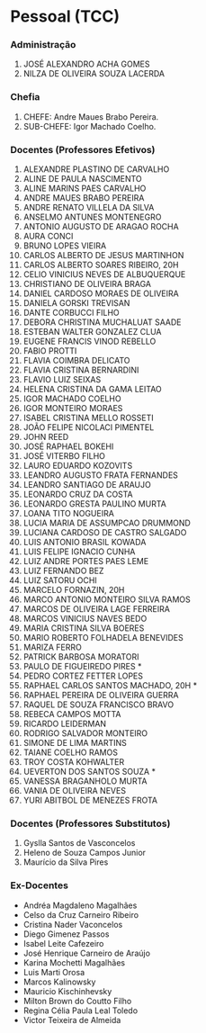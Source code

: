 # Pessoal (TCC)

### Administração
1. JOSÉ ALEXANDRO ACHA GOMES
1. NILZA DE OLIVEIRA SOUZA LACERDA

### Chefia
1. CHEFE: Andre Maues Brabo Pereira.
1. SUB-CHEFE: Igor Machado Coelho.

### Docentes (Professores Efetivos)
1. ALEXANDRE PLASTINO DE CARVALHO
1. ALINE DE PAULA NASCIMENTO
1. ALINE MARINS PAES CARVALHO
1. ANDRE MAUES BRABO PEREIRA
1. ANDRE RENATO VILLELA DA SILVA
1. ANSELMO ANTUNES MONTENEGRO
1. ANTONIO AUGUSTO DE ARAGAO ROCHA
1. AURA CONCI
1. BRUNO LOPES VIEIRA
1. CARLOS ALBERTO DE JESUS MARTINHON
1. CARLOS ALBERTO SOARES RIBEIRO, 20H
1. CELIO VINICIUS NEVES DE ALBUQUERQUE
1. CHRISTIANO DE OLIVEIRA BRAGA
1. DANIEL CARDOSO MORAES DE OLIVEIRA
1. DANIELA GORSKI TREVISAN
1. DANTE CORBUCCI FILHO
1. DEBORA CHRISTINA MUCHALUAT SAADE
1. ESTEBAN WALTER GONZALEZ CLUA
1. EUGENE FRANCIS VINOD REBELLO
1. FABIO PROTTI
1. FLAVIA COIMBRA DELICATO
1. FLAVIA CRISTINA BERNARDINI
1. FLAVIO LUIZ SEIXAS
1. HELENA CRISTINA DA GAMA LEITAO
1. IGOR MACHADO COELHO
1. IGOR MONTEIRO MORAES
1. ISABEL CRISTINA MELLO ROSSETI
1. JOÃO FELIPE NICOLACI PIMENTEL
1. JOHN REED
1. JOSÉ RAPHAEL BOKEHI
1. JOSÉ VITERBO FILHO
1. LAURO EDUARDO KOZOVITS
1. LEANDRO AUGUSTO FRATA FERNANDES
1. LEANDRO SANTIAGO DE ARAUJO
1. LEONARDO CRUZ DA COSTA
1. LEONARDO GRESTA PAULINO MURTA
1. LOANA TITO NOGUEIRA
1. LUCIA MARIA DE ASSUMPCAO DRUMMOND
1. LUCIANA CARDOSO DE CASTRO SALGADO
1. LUIS ANTONIO BRASIL KOWADA
1. LUIS FELIPE IGNACIO CUNHA
1. LUIZ ANDRE PORTES PAES LEME
1. LUIZ FERNANDO BEZ
1. LUIZ SATORU OCHI
1. MARCELO FORNAZIN, 20H
1. MARCO ANTONIO MONTEIRO SILVA RAMOS
1. MARCOS DE OLIVEIRA LAGE FERREIRA
1. MARCOS VINICIUS NAVES BEDO
1. MARIA CRISTINA SILVA BOERES
1. MARIO ROBERTO FOLHADELA BENEVIDES
1. MARIZA FERRO
1. PATRICK BARBOSA MORATORI
1. PAULO DE FIGUEIREDO PIRES *
1. PEDRO CORTEZ FETTER LOPES
1. RAPHAEL CARLOS SANTOS MACHADO, 20H *
1. RAPHAEL PEREIRA DE OLIVEIRA GUERRA
1. RAQUEL DE SOUZA FRANCISCO BRAVO
1. REBECA CAMPOS MOTTA
1. RICARDO LEIDERMAN
1. RODRIGO SALVADOR MONTEIRO
1. SIMONE DE LIMA MARTINS
1. TAIANE COELHO RAMOS
1. TROY COSTA KOHWALTER
1. UEVERTON DOS SANTOS SOUZA *
1. VANESSA BRAGANHOLO MURTA
1. VANIA DE OLIVEIRA NEVES
1. YURI ABITBOL DE MENEZES FROTA

### Docentes (Professores Substitutos)
1. Gyslla Santos de Vasconcelos
1. Heleno de Souza Campos Junior
1. Maurício da Silva Pires

### Ex-Docentes
- Andréa Magdaleno Magalhães
- Celso da Cruz Carneiro Ribeiro
- Cristina Nader Vaconcelos
- Diego Gimenez Passos
- Isabel Leite Cafezeiro
- José Henrique Carneiro de Araújo
- Karina Mochetti Magalhães
- Luis Marti Orosa
- Marcos Kalinowsky
- Mauricio Kischinhevsky
- Milton Brown do Coutto Filho
- Regina Célia Paula Leal Toledo
- Victor Teixeira de Almeida
